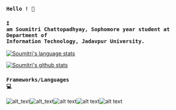 ### <code>Hello ! 👋</code>

### <code>I am Soumitri Chattopadhyay, Sophomore year student at Department of Information Technology, Jadavpur University. </code>

<!--
**soumitri2001/soumitri2001** is a ✨ _special_ ✨ repository because its `README.md` (this file) appears on your GitHub profile.

Here are some ideas to get you started:

- 🔭 I’m currently working on Deep Learning and Optimization algortihms
- 🌱 I’m currently learning ...
- 👯 I’m looking to collaborate on ...
- 🤔 I’m looking for help with ...
- 💬 Ask me about ...
- 📫 How to reach me: ...
- 😄 Pronouns: ...
- ⚡ Fun fact: ...
-->

<p align="center">
  
[![Soumitri's language stats](https://github-readme-stats.vercel.app/api/top-langs/?username=soumitri2001&theme=dracula&langs_count=5)](https;//github.com/soumitri2001)

[![Soumitri's github stats](https://github-readme-stats.vercel.app/api?username=soumitri2001&theme=dracula&count_private=true&include_all_commits=true&show_icons=true)](https://github.com/soumitri2001)

### <code>Frameworks/Languages 💻</code>
![alt_text](https://img.shields.io/badge/Java-%ef4589.svg?&style=for-the-badge&logo=java&logoColor=black)![alt_text](https://img.shields.io/badge/c++%20-%2300599C.svg?&style=for-the-badge&logo=c%2B%2B&logoColor=white)![alt text](https://img.shields.io/badge/Android-%3DDC84.svg?&style=for-the-badge&logo=android&logoColor=white)![alt text](https://img.shields.io/badge/python%20-%2314354C.svg?&style=for-the-badge&logo=python&logoColor=white)![alt text](https://img.shields.io/badge/firebase%20-%23039BE5.svg?&style=for-the-badge&logo=firebase)

</p>
